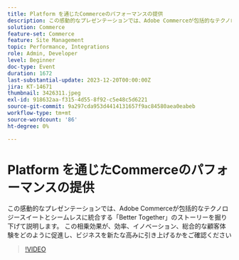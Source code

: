 ```yaml
---
title: Platform を通じたCommerceのパフォーマンスの提供
description: この感動的なプレゼンテーションでは、Adobe Commerceが包括的なテクノロジースイートとシームレスに統合する「Better Together」のストーリーを掘り下げて説明します。 この相乗効果が、効率、イノベーション、総合的な顧客体験をどのように促進し、ビジネスを新たな高みに引き上げるかをご確認ください
solution: Commerce
feature-set: Commerce
feature: Site Management
topic: Performance, Integrations
role: Admin, Developer
level: Beginner
doc-type: Event
duration: 1672
last-substantial-update: 2023-12-20T00:00:00Z
jira: KT-14671
thumbnail: 3426311.jpeg
exl-id: 918632aa-f315-4d55-8f92-c5e48c5d6221
source-git-commit: 9a297cda953d4414131657f9ac84580aea0eabeb
workflow-type: tm+mt
source-wordcount: '86'
ht-degree: 0%

---
```


# Platform を通じたCommerceのパフォーマンスの提供

この感動的なプレゼンテーションでは、Adobe Commerceが包括的なテクノロジースイートとシームレスに統合する「Better Together」のストーリーを掘り下げて説明します。 この相乗効果が、効率、イノベーション、総合的な顧客体験をどのように促進し、ビジネスを新たな高みに引き上げるかをご確認ください

>[!VIDEO](https://video.tv.adobe.com/v/3455979/?learn=on&captions=jpn)
